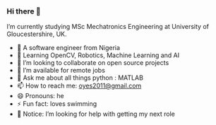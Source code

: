 ### Hi there  👋

I’m currently studying MSc Mechatronics Engineering at University of Gloucestershire, UK.
- 🔭 A software engineer from Nigeria
- 🌱 Learning OpenCV, Robotics, Machine Learning and AI
- 👯 I’m looking to collaborate on open source projects
- 🤔 I’m available for remote jobs 
- 💬 Ask me about all things python : MATLAB
- 📫 How to reach me: oyes2011@gmail.com 
- 😄 Pronouns: he
- ⚡ Fun fact: loves swimming 
- 🤔 Notice: I’m looking for help with getting my next role
